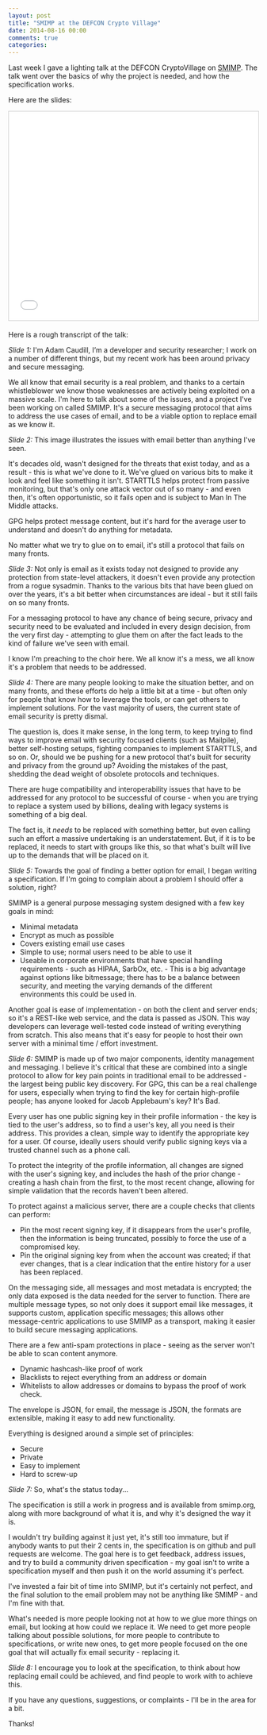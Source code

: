 ```yaml
---
layout: post
title: "SMIMP at the DEFCON Crypto Village"
date: 2014-08-16 00:00
comments: true
categories: 
---
```


Last week I gave a lighting talk at the DEFCON CryptoVillage on [SMIMP](http://smimp.org/). The talk went over the basics of why the project is needed, and how the specification works.

Here are the slides:

<iframe src="//www.slideshare.net/slideshow/embed_code/38040741?rel=0&startSlide=2" width="512" height="421" frameborder="0" marginwidth="0" marginheight="0" scrolling="no" style="border:1px solid #CCC; border-width:1px; margin-bottom:5px; max-width: 100%;" allowfullscreen> </iframe>

Here is a rough transcript of the talk:

*Slide 1:* I'm Adam Caudill, I’m a developer and security researcher; I work on a number of different things, but my recent work has been around privacy and secure messaging.

We all know that email security is a real problem, and thanks to a certain whistleblower we know those weaknesses are actively being exploited on a massive scale. I'm here to talk about some of the issues, and a project I've been working on called SMIMP. It's a secure messaging protocol that aims to address the use cases of email, and to be a viable option to replace email as we know it.

*Slide 2:* This image illustrates the issues with email better than anything I've seen.

It's decades old, wasn't designed for the threats that exist today, and as a result - this is what we've done to it. We've glued on various bits to make it look and feel like something it isn't. STARTTLS helps protect from passive monitoring, but that's only one attack vector out of so many - and even then, it's often opportunistic, so it fails open and is subject to Man In The Middle attacks. 

GPG helps protect message content, but it's hard for the average user to understand and doesn't do anything for metadata. 

No matter what we try to glue on to email, it's still a protocol that fails on many fronts.

*Slide 3:* Not only is email as it exists today not designed to provide any protection from state-level attackers, it doesn't even provide any protection from a rogue sysadmin. Thanks to the various bits that have been glued on over the years, it's a bit better when circumstances are ideal - but it still fails on so many fronts.

For a messaging protocol to have any chance of being secure, privacy and security need to be evaluated and included in every design decision, from the very first day - attempting to glue them on after the fact leads to the kind of failure we've seen with email.

I know I'm preaching to the choir here. We all know it's a mess, we all know it's a problem that needs to be addressed.

*Slide 4:* There are many people looking to make the situation better, and on many fronts, and these efforts  do help a little bit at a time - but often only for people that know how to leverage the tools, or can get others to implement solutions. For the vast majority of users, the current state of email security is pretty dismal.

The question is, does it make sense, in the long term, to keep trying to find ways to improve email with security focused clients (such as Mailpile), better self-hosting setups, fighting companies to implement STARTTLS, and so on. Or, should we be pushing for a new protocol that's built for security and privacy from the ground up? Avoiding the mistakes of the past, shedding the dead weight of obsolete protocols and techniques.

There are huge compatibility and interoperability issues that have to be addressed for any protocol to be successful of course - when you are trying to replace a system used by billions, dealing with legacy systems is something of a big deal.

The fact is, it *needs* to be replaced with something better, but even calling such an effort a massive undertaking is an understatement. But, if it is to be replaced, it needs to start with groups like this, so that what's built will live up to the demands that will be placed on it.

*Slide 5:* Towards the goal of finding a better option for email, I began writing a specification. If I'm going to complain about a problem I should offer a solution, right?

SMIMP is a general purpose messaging system designed with a few key goals in mind:

* Minimal metadata
* Encrypt as much as possible
* Covers existing email use cases
* Simple to use; normal users need to be able to use it
* Useable in corporate environments that have special handling requirements - such as HIPAA, SarbOx, etc. - This is a big advantage against options like bitmessage; there has to be a balance between security, and meeting the varying demands of the different environments this could be used in.

Another goal is ease of implementation - on both the client and server ends; so it's a REST-like web service, and the data is passed as JSON. This way developers can leverage well-tested code instead of writing everything from scratch. This also means that it's easy for people to host their own server with a minimal time / effort investment.

*Slide 6:* SMIMP is made up of two major components, identity management and messaging. I believe it's critical that these are combined into a single protocol to allow for key pain points in traditional email to be addressed - the largest being public key discovery. For GPG, this can be a real challenge for users, especially when trying to find the key for certain high-profile people; has anyone looked for Jacob Applebaum's key? It's Bad.

Every user has one public signing key in their profile information - the key is tied to the user's address, so to find a user's key, all you need is their address. This provides a clean, simple way to identify the appropriate key for a user. Of course, ideally users should verify public signing keys via a trusted channel such as a phone call.

To protect the integrity of the profile information, all changes are signed with the user's signing key, and includes the hash of the prior change - creating a hash chain from the first, to the most recent change, allowing for simple validation that the records haven't been altered.

To protect against a malicious server, there are a couple checks that clients can perform:

* Pin the most recent signing key, if it disappears from the user's profile, then the information is being truncated, possibly to force the use of a compromised key.
* Pin the original signing key from when the account was created; if that ever changes, that is a clear indication that the entire history for a user has been replaced.

On the messaging side, all messages and most metadata is encrypted; the only data exposed is the data needed for the server to function. There are multiple message types, so not only does it support email like messages, it supports custom, application specific messages; this allows other message-centric applications to use SMIMP as a transport, making it easier to build secure messaging applications.

There are a few anti-spam protections in place - seeing as the server won't be able to scan content anymore.

* Dynamic hashcash-like proof of work
* Blacklists to reject everything from an address or domain
* Whitelists to allow addresses or domains to bypass the proof of work check.

The envelope is JSON, for email, the message is JSON, the formats are extensible, making it easy to add new functionality.

Everything is designed around a simple set of principles:

* Secure
* Private
* Easy to implement
* Hard to screw-up

*Slide 7:* So, what's the status today...

The specification is still a work in progress and is available from smimp.org, along with more background of what it is, and why it's designed the way it is.

I wouldn't try building against it just yet, it's still too immature, but if anybody wants to put their 2 cents in, the specification is on github and pull requests are welcome. The goal here is to get feedback, address issues, and try to build a community driven specification - my goal isn't to write a specification myself and then push it on the world assuming it's perfect.

I've invested a fair bit of time into SMIMP, but it's certainly not perfect, and the final solution to the email problem may not be anything like SMIMP - and I'm fine with that.

What's needed is more people looking not at how to we glue more things on email, but looking at how could we replace it. We need to get more people talking about possible solutions, for more people to contribute to specifications, or write new ones, to get more people focused on the one goal that will actually fix email security - replacing it.

*Slide 8:* I encourage you to look at the specification, to think about how replacing email could be achieved, and find people to work with to achieve this.

If you have any questions, suggestions, or complaints - I'll be in the area for a bit.

Thanks!
